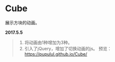 # Cube
展示方块的动画。

**2017.5.5**
>1. 将动画由1种增加为3种。
>3. 引入了jQuery，增加了切换动画的js。
预览：
https://pupulul.github.io/Cube/
